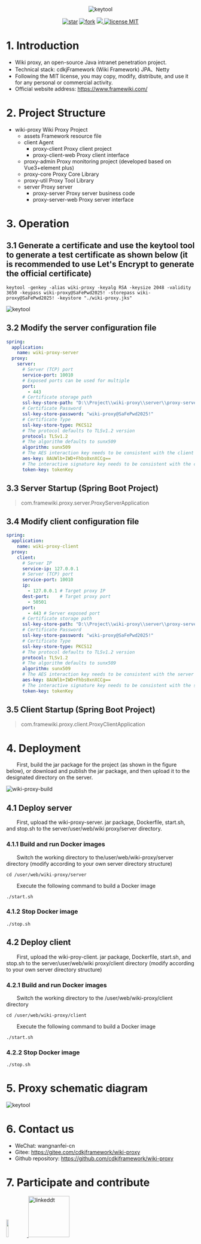 <p align="center">
<img alt="keytool" src="assets/developer/wiki.png"/>
</p>

<p align="center">
  <a href='https://gitee.com/cdkjframework/wiki-proxy/stargazers'><img src='https://gitee.com/cdkjframework/wiki-proxy/badge/star.svg?theme=dark' alt='star'></img></a>
<a href='https://gitee.com/cdkjframework/wiki-proxy/members'><img src='https://gitee.com/cdkjframework/wiki-proxy/badge/fork.svg?theme=dark' alt='fork'></img></a>
<a target="_blank" href="https://www.oracle.com/java/technologies/javase/jdk17-0-13-later-archive-downloads.html">
    <img src="https://img.shields.io/badge/JDK-17+-red.svg" />
</a>
<a href="./LICENSE">
    <img src="https://img.shields.io/badge/license-MIT-red" alt="license MIT">
</a>
</p>

# 1. Introduction

- Wiki proxy, an open-source Java intranet penetration project.
- Technical stack: cdkjFramework (Wiki Framework) JPA、Netty
- Following the MIT license, you may copy, modify, distribute, and use it for any personal or commercial activity.
- Official website address: https://www.framewiki.com/

# 2. Project Structure

- wiki-proxy Wiki Proxy Project
    - assets Framework resource file
    - client Agent
        - proxy-client Proxy client project
        - proxy-client-web Proxy client interface
    - proxy-admin Proxy monitoring project (developed based on Vue3+element plus)
    - proxy-core Proxy Core Library
    - proxy-util Proxy Tool Library
    - server Proxy server
        - proxy-server Proxy server business code
        - proxy-server-web Proxy server interface

# 3. Operation

## 3.1 Generate a certificate and use the keytool tool to generate a test certificate as shown below (it is recommended to use Let's Encrypt to generate the official certificate)

``` shell
keytool -genkey -alias wiki-proxy -keyalg RSA -keysize 2048 -validity 3650 -keypass wiki-proxy@SaFePwd2025! -storepass wiki-proxy@SaFePwd2025! -keystore "./wiki-proxy.jks"
```

<img alt="keytool" src="assets/developer/wiki-proxy.png"/>

## 3.2 Modify the server configuration file

``` yml
spring:
  application:
    name: wiki-proxy-server
  proxy:
    server:
      # Server (TCP) port
      service-port: 10010
      # Exposed ports can be used for multiple
      port:
        - 443
      # Certificate storage path
      ssl-key-store-path: "D:\\Project\\wiki-proxy\\server\\proxy-server-web\\src\\main\\resources\\wiki-proxy.jks"
      # Certificate Password
      ssl-key-store-password: "wiki-proxy@SaFePwd2025!"
      # Certificate Type
      ssl-key-store-type: PKCS12
      # The protocol defaults to TLSv1.2 version
      protocol: TLSv1.2
      # The algorithm defaults to sunx509
      algorithm: sunx509
      # The AES interaction key needs to be consistent with the client
      aes-key: 8AUWlb+IWD+Fhbs0xnXCCg==
      # The interactive signature key needs to be consistent with the client
      token-key: tokenKey
```

## 3.3 Server Startup (Spring Boot Project)

> com.framewiki.proxy.server.ProxyServerApplication

## 3.4  Modify client configuration file

``` yml
spring:
  application:
    name: wiki-proxy-client
  proxy:
    client:
      # Server IP
      service-ip: 127.0.0.1
      # Server (TCP) port
      service-port: 10010
      ip:
        - 127.0.0.1 # Target proxy IP
      dest-port:    # Target proxy port
        - 50501
      port:
        - 443 # Server exposed port
      # Certificate storage path
      ssl-key-store-path: "D:\\Project\\wiki-proxy\\server\\proxy-server-web\\src\\main\\resources\\wiki-proxy.jks"
      # Certificate Password
      ssl-key-store-password: "wiki-proxy@SaFePwd2025!"
      # Certificate Type
      ssl-key-store-type: PKCS12
      # The protocol defaults to TLSv1.2 version
      protocol: TLSv1.2
      # The algorithm defaults to sunx509
      algorithm: sunx509
      # The AES interaction key needs to be consistent with the server
      aes-key: 8AUWlb+IWD+Fhbs0xnXCCg==
      # The interactive signature key needs to be consistent with the server
      token-key: tokenKey
```

## 3.5 Client Startup (Spring Boot Project)

> com.framewiki.proxy.client.ProxyClientApplication

# 4. Deployment

<p style="text-indent: 2em;">First, build the jar package for the project (as shown in the figure below), or download and publish the jar package, and then upload it to the designated directory on the server.</p>
<img alt="wiki-proxy-build" src="assets/developer/wiki-proxy-build.png"/>

## 4.1 Deploy server

<p style="text-indent: 2em;">First, upload the wiki-proxy-server. jar package, Dockerfile, start.sh, and stop.sh to the server/user/web/wiki proxy/server directory.</p>

### 4.1.1 Build and run Docker images

<p style="text-indent: 2em;">Switch the working directory to the/user/web/wiki-proxy/server directory (modify according to your own server directory structure)</p>

```shell
cd /user/web/wiki-proxy/server

```

<p style="text-indent: 2em;">Execute the following command to build a Docker image</p>

```shell
./start.sh

```

### 4.1.2 Stop Docker image

```shell
./stop.sh

```

## 4.2 Deploy client

<p style="text-indent: 2em;">First, upload the wiki-proy-client. jar package, Dockerfile, start.sh, and stop.sh to the server/user/web/wiki proxy/client directory (modify according to your own server directory structure)</p>

### 4.2.1 Build and run Docker images

<p style="text-indent: 2em;">Switch the working directory to the /user/web/wiki-proxy/client directory</p>

```shell
cd /user/web/wiki-proxy/client

```

<p style="text-indent: 2em;">Execute the following command to build a Docker image</p>

```shell
./start.sh

```

### 4.2.2 Stop Docker image

```shell
./stop.sh

```

# 5. Proxy schematic diagram

<img alt="keytool" src="assets/developer/wiki-proxy-list.png"/>

# 6. Contact us

- WeChat: wangnanfei-cn
- Gitee:  https://gitee.com/cdkjframework/wiki-proxy
- Github repository: https://github.com/cdkjframework/wiki-proxy

# 7. Participate and contribute

  <a href=" https://gitee.com/cdkjframework " target="_blank">
  <img src="assets/developer/wiki.png" width="11%"/>
  </a>

  <a href="https://gitee.com/linkeddt_admin" target="_blank">
  <img alt="linkeddt" src="assets/developer/linkeddt.png" width="110"/>
  </a>
